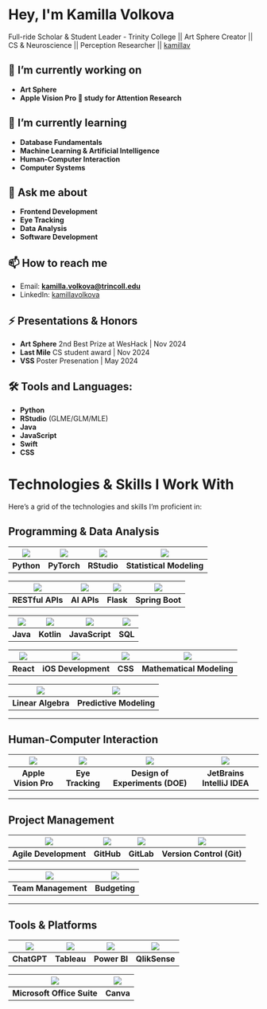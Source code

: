 # Hey, I'm Kamilla Volkova

Full-ride Scholar & Student Leader - Trinity College || Art Sphere Creator || CS & Neuroscience || Perception Researcher || [kamillav](https://github.com/kamillav)

## 🔭 I’m currently working on
- **Art Sphere**
- **Apple Vision Pro 🍏 study for Attention Research**

## 🌱 I’m currently learning
- **Database Fundamentals**
- **Machine Learning & Artificial Intelligence**
- **Human-Computer Interaction**
- **Computer Systems**

## 💬 Ask me about
- **Frontend Development**
- **Eye Tracking**
- **Data Analysis**
- **Software Development**

## 📫 How to reach me
- Email: **kamilla.volkova@trincoll.edu**
- LinkedIn: [kamillavolkova](https://www.linkedin.com/in/kamillavolkova/)

## ⚡ Presentations & Honors
- **Art Sphere** 2nd Best Prize at WesHack | Nov 2024
- **Last Mile** CS student award | Nov 2024
- **VSS** Poster Presenation | May 2024 

## 🛠️ Tools and Languages:
- **Python**
- **RStudio** (GLME/GLM/MLE)
- **Java**
- **JavaScript**
- **Swift**
- **CSS**

# Technologies & Skills I Work With

Here’s a grid of the technologies and skills I’m proficient in:

## Programming & Data Analysis

| <img src="https://img.icons8.com/ios-filled/40/000000/python.png" /> | <img src="https://img.icons8.com/ios-filled/40/artificial-intelligence.png" /> | <img src="https://img.icons8.com/ios-filled/40/000000/r-project.png" /> | <img src="https://img.icons8.com/ios-filled/40/000000/combo-chart.png" /> |
|:------------------------------:|:-----------------------------------------:|:--------------------------------------:|:-------------------------------------:|
| **Python**                    | **PyTorch**                                | **RStudio**                            | **Statistical Modeling**              |

| <img src="https://img.icons8.com/ios-filled/40/000000/api.png" /> | <img src="https://img.icons8.com/ios-filled/40/000000/brain.png" /> | <img src="https://img.icons8.com/ios-filled/40/000000/flask.png" /> | <img src="https://img.icons8.com/ios-filled/40/000000/spring-logo.png" /> |
|:----------------------------:|:-----------------------------------------:|:--------------------------------------:|:-------------------------------------:|
| **RESTful APIs**             | **AI APIs**                               | **Flask**                              | **Spring Boot**                       |

| <img src="https://img.icons8.com/ios-filled/40/000000/java-coffee-cup-logo.png" /> | <img src="https://img.icons8.com/ios-filled/40/000000/kotlin.png" /> | <img src="https://img.icons8.com/ios-filled/40/000000/javascript.png" /> | <img src="https://img.icons8.com/ios-filled/40/000000/sql.png" /> |
|:-----------------------------:|:--------------------------------------:|:--------------------------------------:|:------------------------------:|
| **Java**                      | **Kotlin**                             | **JavaScript**                        | **SQL**                       |

| <img src="https://img.icons8.com/ios-filled/40/000000/react-native.png" /> | <img src="https://img.icons8.com/ios-filled/40/000000/iphone.png" /> | <img src="https://img.icons8.com/ios-filled/40/000000/css3.png" /> | <img src="https://img.icons8.com/ios-filled/40/000000/math.png" /> |
|:----------------------------:|:-------------------------------------:|:-------------------------------------:|:------------------------------:|
| **React**                    | **iOS Development**                   | **CSS**                               | **Mathematical Modeling**      |

| <img src="https://img.icons8.com/ios-filled/40/000000/matrix.png" /> | <img src="https://img.icons8.com/ios-filled/40/000000/line-chart.png" /> |
|:----------------------------:|:------------------------------------:|
| **Linear Algebra**           | **Predictive Modeling**              |

---

## Human-Computer Interaction

| <img src="https://img.icons8.com/ios-filled/40/000000/vision.png" /> | <img src="https://img.icons8.com/ios-filled/40/000000/eye-tracking.png" /> | <img src="https://img.icons8.com/ios-filled/40/000000/experiment.png" /> | <img src="https://img.icons8.com/ios-filled/40/000000/intellij-idea.png" /> |
|:----------------------------:|:------------------------------------:|:-------------------------------------:|:--------------------------------------:|
| **Apple Vision Pro**        | **Eye Tracking**                     | **Design of Experiments (DOE)**      | **JetBrains IntelliJ IDEA**            |

---

## Project Management

| <img src="https://img.icons8.com/ios-filled/40/000000/agile.png" /> | <img src="https://img.icons8.com/ios-filled/40/000000/github.png" /> | <img src="https://img.icons8.com/ios-filled/40/000000/gitlab.png" /> | <img src="https://img.icons8.com/ios-filled/40/000000/git.png" /> |
|:-----------------------------:|:----------------------------------:|:------------------------------:|:------------------------------:|
| **Agile Development**         | **GitHub**                         | **GitLab**                     | **Version Control (Git)**      |

| <img src="https://img.icons8.com/ios-filled/40/000000/teamwork.png" /> | <img src="https://img.icons8.com/ios-filled/40/000000/money.png" /> |
|:------------------------------:|:-----------------------------:|
| **Team Management**           | **Budgeting**                 |

---

## Tools & Platforms

| <img src="https://img.icons8.com/ios-filled/40/000000/chatgpt.png" /> | <img src="https://img.icons8.com/ios-filled/40/000000/tableau-software.png" /> | <img src="https://img.icons8.com/ios-filled/40/000000/power-bi.png" /> | <img src="https://img.icons8.com/ios-filled/40/000000/qlikview.png" /> |
|:-----------------------------:|:---------------------------------:|:-----------------------------:|:------------------------------:|
| **ChatGPT**                  | **Tableau**                      | **Power BI**                  | **QlikSense**                 |

| <img src="https://img.icons8.com/ios-filled/40/000000/microsoft-office-2019.png" /> | <img src="https://img.icons8.com/ios-filled/40/000000/canva.png" /> |
|:----------------------------------:|:----------------------------:|
| **Microsoft Office Suite**        | **Canva**                   |
